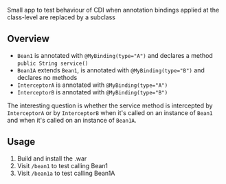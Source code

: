 Small app to test behaviour of CDI when annotation bindings applied at the class-level are replaced by a subclass

## Overview

* `Bean1` is annotated with `@MyBinding(type="A")` and declares a method `public String service()`
* `Bean1A` extends `Bean1`, is annotated with `@MyBinding(type="B")` and declares no methods
* `InterceptorA` is annotated with `@MyBinding(type="A")`
* `InterceptorB` is annotated with `@MyBinding(type="B")`

The interesting question is whether the service method is intercepted by `InterceptorA` or by `InterceptorB` when it's called on an instance of `Bean1` and when it's called on an instance of `Bean1A`.

## Usage

1. Build and install the .war
1. Visit `/bean1` to test calling Bean1
1. Visit `/bean1a` to test calling Bean1A